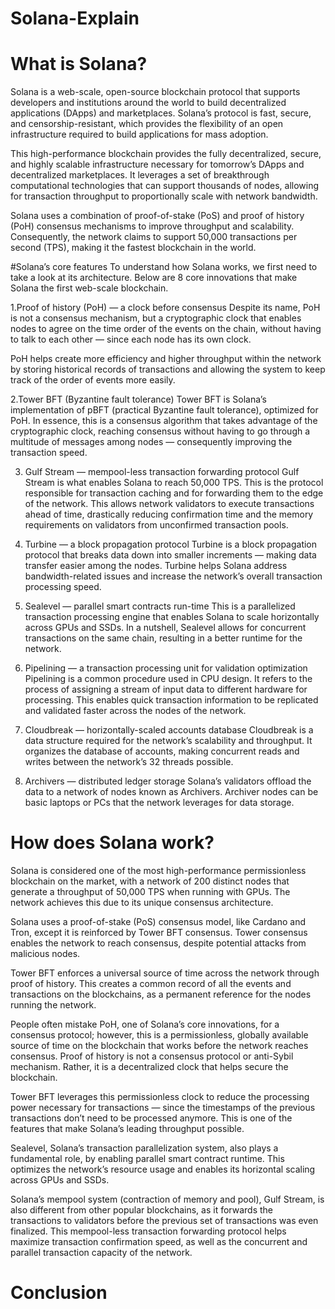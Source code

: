 # Solana-Explain

# What is Solana?
Solana is a web-scale, open-source blockchain protocol that supports developers and institutions around the world to build decentralized applications (DApps) and marketplaces. Solana’s protocol is fast, secure, and censorship-resistant, which provides the flexibility of an open infrastructure required to build applications for mass adoption.

This high-performance blockchain provides the fully decentralized, secure, and highly scalable infrastructure necessary for tomorrow’s DApps and decentralized marketplaces. It leverages a set of breakthrough computational technologies that can support thousands of nodes, allowing for transaction throughput to proportionally scale with network bandwidth.

Solana uses a combination of proof-of-stake (PoS) and proof of history (PoH) consensus mechanisms to improve throughput and scalability. Consequently, the network claims to support 50,000 transactions per second (TPS), making it the fastest blockchain in the world.

#Solana’s core features
To understand how Solana works, we first need to take a look at its architecture. Below are 8 core innovations that make Solana the first web-scale blockchain.

1.Proof of history (PoH) — a clock before consensus
Despite its name, PoH is not a consensus mechanism, but a cryptographic clock that enables nodes to agree on the time order of the events on the chain, without having to talk to each other — since each node has its own clock.

PoH helps create more efficiency and higher throughput within the network by storing historical records of transactions and allowing the system to keep track of the order of events more easily.

2.Tower BFT (Byzantine fault tolerance)
Tower BFT is Solana’s implementation of pBFT (practical Byzantine fault tolerance), optimized for PoH. In essence, this is a consensus algorithm that takes advantage of the cryptographic clock, reaching consensus without having to go through a multitude of messages among nodes — consequently improving the transaction speed.

3. Gulf Stream — mempool-less transaction forwarding protocol
Gulf Stream is what enables Solana to reach 50,000 TPS. This is the protocol responsible for transaction caching and for forwarding them to the edge of the network. This allows network validators to execute transactions ahead of time, drastically reducing confirmation time and the memory requirements on validators from unconfirmed transaction pools. 

4. Turbine — a block propagation protocol
Turbine is a block propagation protocol that breaks data down into smaller increments — making data transfer easier among the nodes. Turbine helps Solana address bandwidth-related issues and increase the network’s overall transaction processing speed.

5. Sealevel — parallel smart contracts run-time
This is a parallelized transaction processing engine that enables Solana to scale horizontally across GPUs and SSDs. In a nutshell, Sealevel allows for concurrent transactions on the same chain, resulting in a better runtime for the network.

6. Pipelining — a transaction processing unit for validation optimization
Pipelining is a common procedure used in CPU design. It refers to the process of assigning a stream of input data to different hardware for processing. This enables quick transaction information to be replicated and validated faster across the nodes of the network.

7. Cloudbreak — horizontally-scaled accounts database
Cloudbreak is a data structure required for the network’s scalability and throughput. It organizes the database of accounts, making concurrent reads and writes between the network’s 32 threads possible.

8. Archivers — distributed ledger storage
Solana’s validators offload the data to a network of nodes known as Archivers. Archiver nodes can be basic laptops or PCs that the network leverages for data storage.

# How does Solana work?
Solana is considered one of the most high-performance permissionless blockchain on the market, with a network of 200 distinct nodes that generate a throughput of 50,000 TPS when running with GPUs. The network achieves this due to its unique consensus architecture.

Solana uses a proof-of-stake (PoS) consensus model, like Cardano and Tron, except it is reinforced by Tower BFT consensus. Tower consensus enables the network to reach consensus, despite potential attacks from malicious nodes.

Tower BFT enforces a universal source of time across the network through proof of history. This creates a common record of all the events and transactions on the blockchains, as a permanent reference for the nodes running the network.

People often mistake PoH, one of Solana’s core innovations, for a consensus protocol; however, this is a permissionless, globally available source of time on the blockchain that works before the network reaches consensus. Proof of history is not a consensus protocol or anti-Sybil mechanism. Rather, it is a decentralized clock that helps secure the blockchain.

Tower BFT leverages this permissionless clock to reduce the processing power necessary for transactions — since the timestamps of the previous transactions don’t need to be processed anymore. This is one of the features that make Solana’s leading throughput possible.

Sealevel, Solana’s transaction parallelization system, also plays a fundamental role, by enabling parallel smart contract runtime. This optimizes the network’s resource usage and enables its horizontal scaling across GPUs and SSDs.

Solana’s mempool system (contraction of memory and pool), Gulf Stream, is also different from other popular blockchains, as it forwards the transactions to validators before the previous set of transactions was even finalized. This mempool-less transaction forwarding protocol helps maximize transaction confirmation speed, as well as the concurrent and parallel transaction capacity of the network.

# Conclusion
